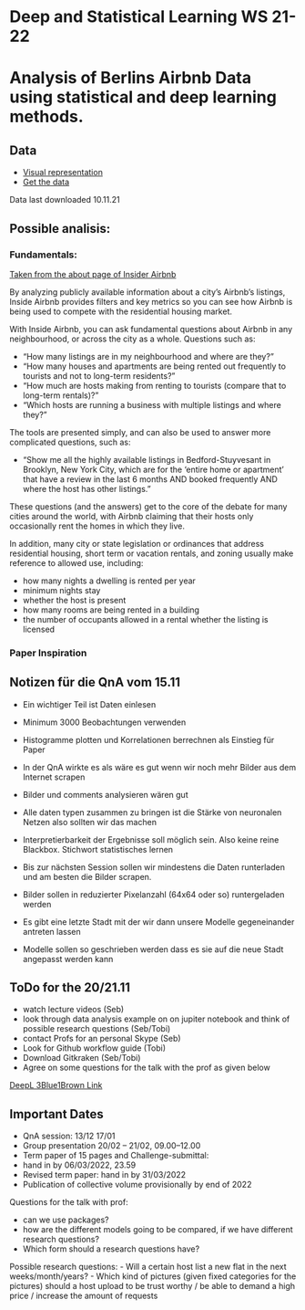 Deep and Statistical Learning WS 21-22
================

# Analysis of Berlins Airbnb Data using statistical and deep learning methods.

## Data

-   [Visual representation](http://insideairbnb.com/berlin)
-   [Get the data](http://insideairbnb.com/get-the-data.html)

Data last downloaded 10.11.21

## Possible analisis:

### Fundamentals:

[Taken from the about page of Insider
Airbnb](http://insideairbnb.com/about.html)

By analyzing publicly available information about a city’s Airbnb’s
listings, Inside Airbnb provides filters and key metrics so you can see
how Airbnb is being used to compete with the residential housing market.

With Inside Airbnb, you can ask fundamental questions about Airbnb in
any neighbourhood, or across the city as a whole. Questions such as:

-   “How many listings are in my neighbourhood and where are they?”
-   “How many houses and apartments are being rented out frequently to
    tourists and not to long-term residents?”
-   “How much are hosts making from renting to tourists (compare that to
    long-term rentals)?”
-   “Which hosts are running a business with multiple listings and where
    they?”

The tools are presented simply, and can also be used to answer more
complicated questions, such as:

-   “Show me all the highly available listings in Bedford-Stuyvesant in
    Brooklyn, New York City, which are for the ‘entire home or
    apartment’ that have a review in the last 6 months AND booked
    frequently AND where the host has other listings.”

These questions (and the answers) get to the core of the debate for many
cities around the world, with Airbnb claiming that their hosts only
occasionally rent the homes in which they live.

In addition, many city or state legislation or ordinances that address
residential housing, short term or vacation rentals, and zoning usually
make reference to allowed use, including:

-   how many nights a dwelling is rented per year
-   minimum nights stay
-   whether the host is present
-   how many rooms are being rented in a building
-   the number of occupants allowed in a rental whether the listing is
    licensed

### Paper Inspiration

## Notizen für die QnA vom 15.11

-   Ein wichtiger Teil ist Daten einlesen

-   Minimum 3000 Beobachtungen verwenden

-   Histogramme plotten und Korrelationen berrechnen als Einstieg für
    Paper

-   In der QnA wirkte es als wäre es gut wenn wir noch mehr Bilder aus
    dem Internet scrapen

-   Bilder und comments analysieren wären gut

-   Alle daten typen zusammen zu bringen ist die Stärke von neuronalen
    Netzen also sollten wir das machen

-   Interpretierbarkeit der Ergebnisse soll möglich sein. Also keine
    reine Blackbox. Stichwort statistisches lernen

-   Bis zur nächsten Session sollen wir mindestens die Daten runterladen
    und am besten die Bilder scrapen.

-   Bilder sollen in reduzierter Pixelanzahl (64x64 oder so)
    runtergeladen werden

-   Es gibt eine letzte Stadt mit der wir dann unsere Modelle
    gegeneinander antreten lassen

-   Modelle sollen so geschrieben werden dass es sie auf die neue Stadt
    angepasst werden kann

## ToDo for the 20/21.11

-   watch lecture videos (Seb)
-   look through data analysis example on on jupiter notebook and think
    of possible research questions (Seb/Tobi)
-   contact Profs for an personal Skype (Seb)
-   Look for Github workflow guide (Tobi)
-   Download Gitkraken (Seb/Tobi)
-   Agree on some questions for the talk with the prof as given below

[DeepL 3Blue1Brown
Link](https://github.com/mnielsen/neural-networks-and-deep-learning)

## Important Dates

-   QnA session: 13/12 17/01
-   Group presentation 20/02 – 21/02, 09.00–12.00
-   Term paper of 15 pages and Challenge-submittal:
-   hand in by 06/03/2022, 23.59
-   Revised term paper: hand in by 31/03/2022
-   Publication of collective volume provisionally by end of 2022

Questions for the talk with prof:

-   can we use packages?
-   how are the different models going to be compared, if we have
    different research questions?
-   Which form should a research questions have?

Possible research questions: - Will a certain host list a new flat in
the next weeks/month/years? - Which kind of pictures (given fixed
categories for the pictures) should a host upload to be trust worthy /
be able to demand a high price / increase the amount of requests
